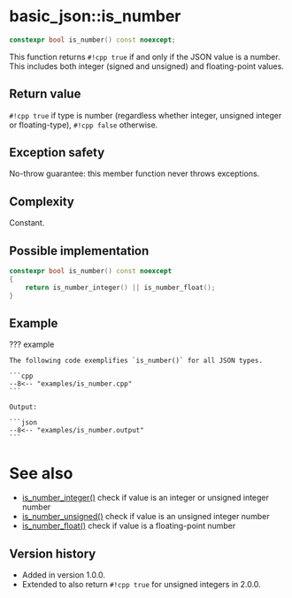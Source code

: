 # basic_json::is_number

```cpp
constexpr bool is_number() const noexcept;
```

This function returns `#!cpp true` if and only if the JSON value is a number. This includes both integer (signed and
unsigned) and floating-point values.
    
## Return value

`#!cpp true` if type is number (regardless whether integer, unsigned integer or floating-type), `#!cpp false` otherwise.

## Exception safety

No-throw guarantee: this member function never throws exceptions.

## Complexity

Constant.

## Possible implementation

```cpp
constexpr bool is_number() const noexcept
{
    return is_number_integer() || is_number_float();
}
```

## Example

??? example

    The following code exemplifies `is_number()` for all JSON types.
    
    ```cpp
    --8<-- "examples/is_number.cpp"
    ```
    
    Output:
    
    ```json
    --8<-- "examples/is_number.output"
    ```

# See also

- [is_number_integer()](is_number_integer.md) check if value is an integer or unsigned integer number
- [is_number_unsigned()](is_number_unsigned.md) check if value is an unsigned integer number
- [is_number_float()](is_number_float.md) check if value is a floating-point number

## Version history

- Added in version 1.0.0.
- Extended to also return `#!cpp true` for unsigned integers in 2.0.0.
